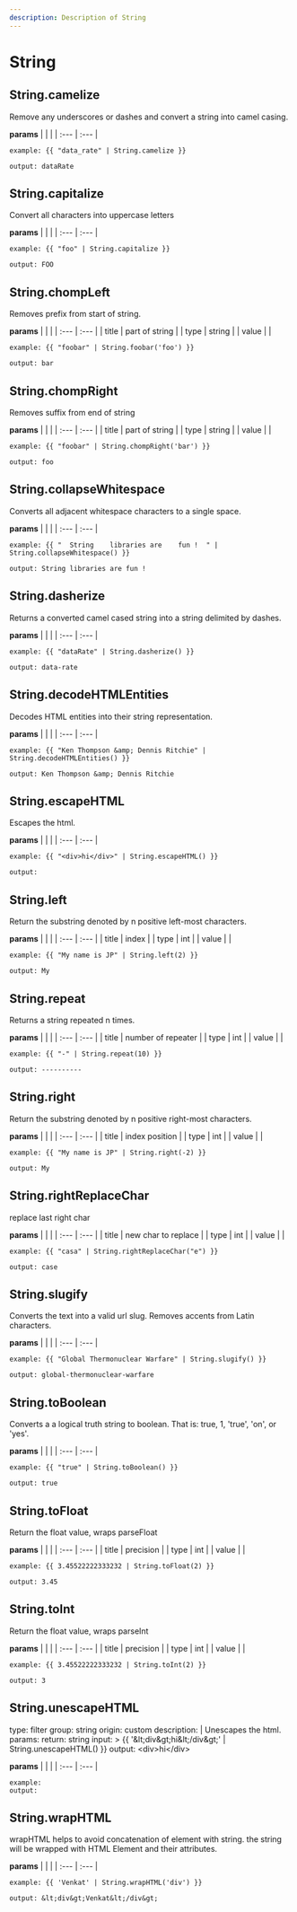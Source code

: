 ```yaml
---
description: Description of String
---
```


# String


## String.camelize
Remove any underscores or dashes and convert a string into camel casing.


**params**
    |  |  |
    | :--- | :--- |


```
example: {{ "data_rate" | String.camelize }}

output: dataRate
```
## String.capitalize
Convert all characters into uppercase letters


**params**
    |  |  |
    | :--- | :--- |


```
example: {{ "foo" | String.capitalize }}

output: FOO
```
## String.chompLeft
Removes prefix from start of string.


**params**
    |  |  |
    | :--- | :--- |
    | title | part of string  |
    | type | string |
    | value |  |


```
example: {{ "foobar" | String.foobar('foo') }}

output: bar
```
## String.chompRight
Removes suffix from end of string


**params**
    |  |  |
    | :--- | :--- |
    | title | part of string  |
    | type | string |
    | value |  |


```
example: {{ "foobar" | String.chompRight('bar') }}

output: foo
```
## String.collapseWhitespace
Converts all adjacent whitespace characters to a single space.


**params**
    |  |  |
    | :--- | :--- |


```
example: {{ "  String    libraries are    fun !  " | String.collapseWhitespace() }}

output: String libraries are fun !
```
## String.dasherize
Returns a converted camel cased string into a string delimited by dashes.


**params**
    |  |  |
    | :--- | :--- |


```
example: {{ "dataRate" | String.dasherize() }}

output: data-rate
```
## String.decodeHTMLEntities
Decodes HTML entities into their string representation.


**params**
    |  |  |
    | :--- | :--- |


```
example: {{ "Ken Thompson &amp; Dennis Ritchie" | String.decodeHTMLEntities() }}

output: Ken Thompson &amp; Dennis Ritchie
```
## String.escapeHTML
Escapes the html.


**params**
    |  |  |
    | :--- | :--- |


```
example: {{ "<div>hi</div>" | String.escapeHTML() }}

output: 
```
## String.left
Return the substring denoted by n positive left-most characters.


**params**
    |  |  |
    | :--- | :--- |
    | title | index  |
    | type | int |
    | value |  |


```
example: {{ "My name is JP" | String.left(2) }}

output: My
```
## String.repeat
Returns a string repeated n times.


**params**
    |  |  |
    | :--- | :--- |
    | title | number of repeater  |
    | type | int |
    | value |  |


```
example: {{ "-" | String.repeat(10) }}

output: ----------
```
## String.right
Return the substring denoted by n positive right-most characters.


**params**
    |  |  |
    | :--- | :--- |
    | title | index position  |
    | type | int |
    | value |  |


```
example: {{ "My name is JP" | String.right(-2) }}

output: My
```
## String.rightReplaceChar
replace last right char


**params**
    |  |  |
    | :--- | :--- |
    | title | new char to replace  |
    | type | int |
    | value |  |


```
example: {{ "casa" | String.rightReplaceChar("e") }}

output: case
```
## String.slugify
Converts the text into a valid url slug. Removes accents from Latin characters.


**params**
    |  |  |
    | :--- | :--- |


```
example: {{ "Global Thermonuclear Warfare" | String.slugify() }}

output: global-thermonuclear-warfare
```
## String.toBoolean
Converts a a logical truth string to boolean. That is: true, 1, &#x27;true&#x27;, &#x27;on&#x27;, or &#x27;yes&#x27;.


**params**
    |  |  |
    | :--- | :--- |


```
example: {{ "true" | String.toBoolean() }}

output: true
```
## String.toFloat
Return the float value, wraps parseFloat


**params**
    |  |  |
    | :--- | :--- |
    | title | precision  |
    | type | int |
    | value |  |


```
example: {{ 3.45522222333232 | String.toFloat(2) }}

output: 3.45
```
## String.toInt
Return the float value, wraps parseInt


**params**
    |  |  |
    | :--- | :--- |
    | title | precision  |
    | type | int |
    | value |  |


```
example: {{ 3.45522222333232 | String.toInt(2) }}

output: 3
```
## String.unescapeHTML
type: filter
group: string
origin: custom
description: |
       Unescapes the html.
params:
return: string
input: &gt;
        {{ &#x27;&amp;lt;div&amp;gt;hi&amp;lt;/div&amp;gt;&#x27; | String.unescapeHTML() }}
output: &lt;div&gt;hi&lt;/div&gt;


**params**
    |  |  |
    | :--- | :--- |


```
example: 
output: 
```
## String.wrapHTML
wrapHTML helps to avoid concatenation of element with string. the string will be wrapped with HTML Element and their attributes.


**params**
    |  |  |
    | :--- | :--- |


```
example: {{ 'Venkat' | String.wrapHTML('div') }}

output: &lt;div&gt;Venkat&lt;/div&gt;
```


